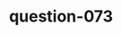 ---
layout: question
title: question-073
number: 73
question: Name a state that has a lot of sports teams.
answer1: New York | 33
answer2: California | 30
answer3: Florida | 18
answer4: Texas | 13
answer5: Pennsylvania | 3
answer6: Illinois | 2
answer7:
answer8:
answer9:
answer10:
---